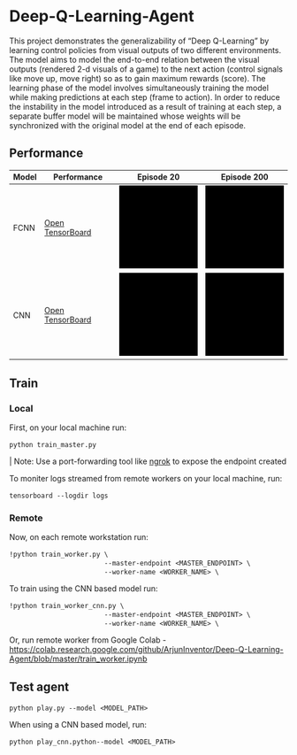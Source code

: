 # Deep-Q-Learning-Agent
This project demonstrates the generalizability of “Deep Q-Learning” by learning control policies from visual outputs of two different environments. The model aims to model the end-to-end relation between the visual outputs (rendered 2-d visuals of a game) to the next action (control signals like move up, move right) so as to gain maximum rewards (score). The learning phase of the model involves simultaneously training the model while making predictions at each step (frame to action). In order to reduce the instability in the model introduced as a result of training at each step, a separate buffer model will be maintained whose weights will be synchronized with the original model at the end of each episode.

## Performance
| Model | Performance                                                                                                                                                                                                                                                                             | Episode 20                                                                                                                                            | Episode 200                                                                                                                                            |
|-------|-----------------------------------------------------------------------------------------------------------------------------------------------------------------------------------------------------------------------------------------------------------------------------------------|-------------------------------------------------------------------------------------------------------------------------------------------------------|--------------------------------------------------------------------------------------------------------------------------------------------------------|
| FCNN  | [Open TensorBoard](https://tensorboard.dev/experiment/HY1DEpDnRoOhkmVAkebOnQ/#scalars&_smoothingWeight=0.96&runSelectionState=eyJjb2xhYi13b3JrZXItMS9zY2FsYXJzLzIwMjAwMzI5LTEzMDcyMi9tZXRyaWNzIjp0cnVlLCJjb2xhYi13b3JrZXItY25uLTEvc2NhbGFycy8yMDIwMDMyOS0xMzA3MjMvbWV0cmljcyI6ZmFsc2V9) | <img src="https://github.com/ArjunInventor/Deep-Q-Learning-Agent/blob/master/gameplay/colab-worker-1_v0_1.gif?raw=true" width="150" height="150">     | <img src="https://github.com/ArjunInventor/Deep-Q-Learning-Agent/blob/master/gameplay/colab-worker-1_v10_1.gif?raw=true" width="150" height="150">     |
| CNN   | [Open TensorBoard](https://tensorboard.dev/experiment/HY1DEpDnRoOhkmVAkebOnQ/#scalars&_smoothingWeight=0.96&runSelectionState=eyJjb2xhYi13b3JrZXItMS9zY2FsYXJzLzIwMjAwMzI5LTEzMDcyMi9tZXRyaWNzIjpmYWxzZSwiY29sYWItd29ya2VyLWNubi0xL3NjYWxhcnMvMjAyMDAzMjktMTMwNzIzL21ldHJpY3MiOnRydWV9) | <img src="https://github.com/ArjunInventor/Deep-Q-Learning-Agent/blob/master/gameplay/colab-worker-cnn-1_v0_1.gif?raw=true" width="150" height="150"> | <img src="https://github.com/ArjunInventor/Deep-Q-Learning-Agent/blob/master/gameplay/colab-worker-cnn-1_v10_1.gif?raw=true" width="150" height="150"> |

## Train
### Local
First, on your local machine run:
```
python train_master.py
```

| Note: Use a port-forwarding tool like [ngrok](https://ngrok.com/) to expose the endpoint created

To moniter logs streamed from remote workers on your local machine, run:
```
tensorboard --logdir logs
```

### Remote

Now, on each remote workstation run:
```
!python train_worker.py \
                        --master-endpoint <MASTER_ENDPOINT> \
                        --worker-name <WORKER_NAME> \
```

To train using the CNN based model run:
```
!python train_worker_cnn.py \
                        --master-endpoint <MASTER_ENDPOINT> \
                        --worker-name <WORKER_NAME> \
```

Or, run remote worker from Google Colab - https://colab.research.google.com/github/ArjunInventor/Deep-Q-Learning-Agent/blob/master/train_worker.ipynb


## Test agent
```
python play.py --model <MODEL_PATH> 
```
When using a CNN based model, run: 
```
python play_cnn.python--model <MODEL_PATH> 
```
